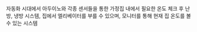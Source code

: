 자동화 시대에서 아두이노와 각종 센서들을 통한 가정집 내에서 필요한 온도 체크 후 난방, 냉방 시스템, 집에서 엘리베이터를 부를 수 있으며, 모니터를 통해 현재 집 온도를 볼 수 있는 시스템